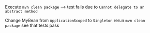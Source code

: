 Execute `mvn clean package` --> test fails due to `Cannot delegate to an abstract method`

Change MyBean from `ApplicationScoped` to `Singleton` rerun `mvn clean package` see that tests pass